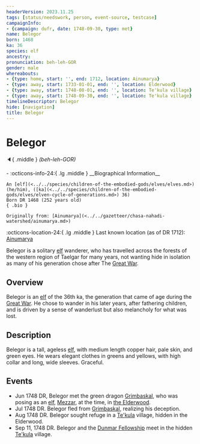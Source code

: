 ```yaml
---
headerVersion: 2023.11.25
tags: [status/needswork, person, event-source, testcase]
campaignInfo:
- {campaign: dufr, date: 1748-09-30, type: met}
name: Belegor
born: 1468
ka: 36
species: elf
ancestry:
pronunciation: beh-leh-GOR
gender: male
whereabouts:
- {type: home, start: '', end: 1712, location: Ainumarya}
- {type: away, start: 1733-01-01, end: '', location: Elderwood}
- {type: away, start: 1748-08-01, end: '', location: Te'kula village}
- {type: away, start: 1748-09-30, end: '', location: Te'kula village}
timelineDescriptor: Belegor
hide: [navigation]
title: Belegor
---
```

# Belegor
:speaker:{ .middle } *(beh-leh-GOR)*  
<div class="grid cards ext-narrow-margin ext-one-column" markdown>
- :octicons-info-24:{ .lg .middle } __Biographical Information__

    An [elf](<../../species/children-of-the-embodied-gods/elves/elves.md>) (he/him), ([ka](<../../species/children-of-the-embodied-gods/elves/elven-cycle-of-generations.md>) 36)  
    Born DR 1468 (252 years old)  
    { .bio }

    Originally from: [Ainumarya](<../../gazetteer/chasa-nahadi-watershed/ainumarya.md>)
</div>

:octicons-location-24:{ .lg .middle } Last known location (as of DR 1712): [Ainumarya](<../../gazetteer/chasa-nahadi-watershed/ainumarya.md>)



Belegor is a solitary [elf](<../../species/children-of-the-embodied-gods/elves/elves.md>) wanderer, who has travelled across the forests of the western region of Taelgar for many years, not wanting hide in isolation as many of his generation chose after The [Great War](<../../events/1500s/great-war.md>). 
## Overview

Belegor is an [elf](<../../species/children-of-the-embodied-gods/elves/elves.md>) of the 36th ka, the generation that came of age during the [Great War](<../../events/1500s/great-war.md>). He chose to wander in his later years, after fathering children, and is driven by a sense of wanderlust but also melancholy for what was lost. 
## Description

Belegor is a tall, ageless [elf](<../../species/children-of-the-embodied-gods/elves/elves.md>), with medium length copper hair, pale skin, and green eyes. He wears elegant clothes in greens and yellows, with high collar and long, wide sleeves. Graceful.
## Events

- Jun 1748 DR, Belegor met the green dragon [Grimbaskal](<../other-nonhumans/mezzar.md>), who was posing as an [elf](<../../species/children-of-the-embodied-gods/elves/elves.md>), [Mezzar](<../other-nonhumans/mezzar.md>), at the time, in [the Elderwood](<../../gazetteer/chasa-nahadi-watershed/elderwood.md>). 
- Jul 1748 DR. Belegor fled from [Grimbaskal](<../other-nonhumans/mezzar.md>), realizing his deception. 
- Aug 1748 DR. Belegor sought refuge in a [Te'kula](<../../groups/deno-qai-tribes/te-kula.md>) village, hidden in the Elderwood.  
- Sep 11, 1748 DR. Belegor and the [Dunmar Fellowship](<../pcs/dunmar-fellowship/dunmar-fellowship.md>) meet in the hidden [Te'kula](<../../groups/deno-qai-tribes/te-kula.md>) village.

